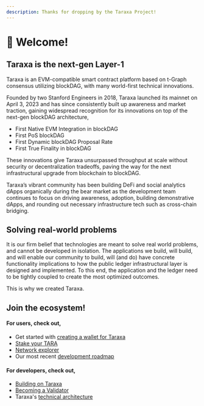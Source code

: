 ```yaml
---
description: Thanks for dropping by the Taraxa Project!
---
```


# 👋 Welcome!

## Taraxa is the next-gen Layer-1

Taraxa is an EVM-compatible smart contract platform based on t-Graph consensus utilizing blockDAG, with many world-first technical innovations.&#x20;

Founded by two Stanford Engineers in 2018, Taraxa launched its mainnet on April 3, 2023 and has since consistently built up awareness and market traction, gaining widespread recognition for its innovations on top of the next-gen blockDAG architecture,&#x20;

* First Native EVM Integration in blockDAG
* First PoS blockDAG
* First Dynamic blockDAG Proposal Rate
* First True Finality in blockDAG

These innovations give Taraxa unsurpassed throughput at scale without security or decentralization tradeoffs, paving the way for the next infrastructural upgrade from blockchain to blockDAG.&#x20;

Taraxa’s vibrant community has been building DeFi and social analytics dApps organically during the bear market as the development team continues to focus on driving awareness, adoption, building demonstrative dApps, and rounding out necessary infrastructure tech such as cross-chain bridging.&#x20;

##

## Solving real-world problems

It is our firm belief that technologies are meant to solve real world problems, and cannot be developed in isolation. The applications we build, will build, and will enable our community to build, will (and do) have concrete functionality implications to how the public ledger infrastructural layer is designed and implemented. To this end, the application and the ledger need to be tightly coupled to create the most optimized outcomes.

This is why we created Taraxa.&#x20;



## Join the ecosystem!&#x20;

#### For users, check out,&#x20;

* Get started with [creating a wallet for Taraxa](wallet/)&#x20;
* [Stake your TARA](staking/)
* [Network explorer](https://explorer.mainnet.taraxa.io/)&#x20;
* Our most recent [development roadmap](roadmap.md)

#### For developers, check out,&#x20;

* [Building on Taraxa](develop/start-building-on-taraxa.md)
* [Becoming a Validator](become-a-validator/)&#x20;
* Taraxa's [technical architecture](tech-whitepaper/taraxa-architecture.md)


